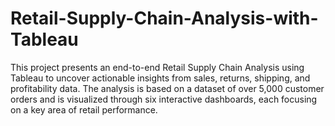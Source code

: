 # Retail-Supply-Chain-Analysis-with-Tableau
This project presents an end-to-end Retail Supply Chain Analysis using Tableau to uncover actionable insights from sales, returns, shipping, and profitability data. The analysis is based on a dataset of over 5,000 customer orders and is visualized through six interactive dashboards, each focusing on a key area of retail performance.
